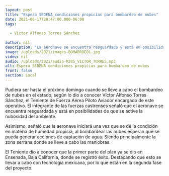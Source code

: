 ```yaml
---
layout: post
title: "Espera SEDENA condiciones propicias para bombardeo de nubes"
date: 2021-06-17T20:47:00.000-06:00
tags:
  
  - Víctor Alfonso Torres Sánchez
  
author: nil
description: "La aeronave se encuentra resguardada y está en posibilidades de que se active la nubosidad del ambiente."
image: /uploads/2021/images-BOMABRDEO1.jpg
video: nil
audio: /uploads/2021/audio-MJ05_VICTOR_TORRES.mp3
alt: Espera SEDENA condiciones propicias para bombardeo de nubes
front: false
section: Local
---
```


Pudiera ser hasta el próximo domingo cuando se lleve a cabo el bombardeo de nubes en el estado, según lo dio a conocer Víctor Alfonso Torres Sánchez, el Teniente de Fuerza Aérea Piloto Aviador encargado de este operativo. El integrante de las fuerzas castrenses señaló que el aeronave se encuentra resguardada y está en posibilidades de que se active la nubosidad del ambiente.

Asimismo, señaló que la aeronave iniciará una vez que se dé la condición en materia de humedad propicia, al bombardear las nubes esperan que se pueda generar acciones de captación de agua. Siendo principalmente la zona serrana donde se lleve a cabo las maniobras.

El Teniente dio a conocer que la primer parte del plan ya se dio en Ensenada, Baja California, donde se registró éxito. Destacando que esto se llevar a cabo con tecnología mexicana, por lo que están en la segunda fase del proyecto.
